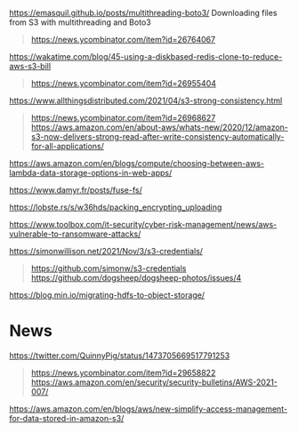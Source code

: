 https://emasquil.github.io/posts/multithreading-boto3/ Downloading files from S3 with multithreading and Boto3
> https://news.ycombinator.com/item?id=26764067


https://wakatime.com/blog/45-using-a-diskbased-redis-clone-to-reduce-aws-s3-bill
> https://news.ycombinator.com/item?id=26955404

https://www.allthingsdistributed.com/2021/04/s3-strong-consistency.html
> https://news.ycombinator.com/item?id=26968627
  > https://aws.amazon.com/en/about-aws/whats-new/2020/12/amazon-s3-now-delivers-strong-read-after-write-consistency-automatically-for-all-applications/

https://aws.amazon.com/en/blogs/compute/choosing-between-aws-lambda-data-storage-options-in-web-apps/

https://www.damyr.fr/posts/fuse-fs/

https://lobste.rs/s/w36hds/packing_encrypting_uploading

https://www.toolbox.com/it-security/cyber-risk-management/news/aws-vulnerable-to-ransomware-attacks/

https://simonwillison.net/2021/Nov/3/s3-credentials/
> https://github.com/simonw/s3-credentials
> https://github.com/dogsheep/dogsheep-photos/issues/4

https://blog.min.io/migrating-hdfs-to-object-storage/

# News
https://twitter.com/QuinnyPig/status/1473705669517791253
> https://news.ycombinator.com/item?id=29658822
> https://aws.amazon.com/en/security/security-bulletins/AWS-2021-007/

https://aws.amazon.com/en/blogs/aws/new-simplify-access-management-for-data-stored-in-amazon-s3/